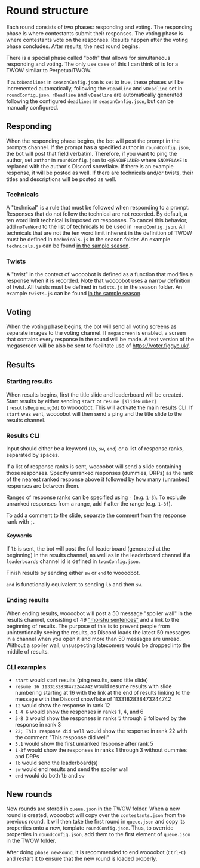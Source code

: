 # Round structure
Each round consists of two phases: responding and voting.
The responding phase is where contestants submit their responses.
The voting phase is where contestants vote on the responses.
Results happen after the voting phase concludes.
After results, the next round begins.

There is a special phase called "both" that allows for simultaneous responding and voting.
The only use case of this I can think of is for a TWOW similar to PerpetualTWOW.

If `autoDeadlines` in `seasonConfig.json` is set to true, these phases will be incremented automatically, following the `rDeadline` and `vDeadline` set in `roundConfig.json`.
`rDeadline` and `vDeadline` are automatically generated following the configured `deadlines` in `seasonConfig.json`, but can be manually configured.

## Responding
When the responding phase begins, the bot will post the prompt in the prompts channel.
If the prompt has a specified author in `roundConfig.json`, the bot will post that field verbatim.
Therefore, if you want to ping the author, set `author` in `roundConfig.json` to `<@SNOWFLAKE>` where `SNOWFLAKE` is replaced with the author's Discord snowflake.
If there is an example response, it will be posted as well.
If there are technicals and/or twists, their titles and descriptions will be posted as well.

### Technicals
A "technical" is a rule that must be followed when responding to a prompt.
Responses that do not follow the technical are not recorded.
By default, a ten word limit technical is imposed on responses.
To cancel this behavior, add `noTenWord` to the list of technicals to be used in `roundConfig.json`.
All technicals that are not the ten word limit inherent in the definition of TWOW must be defined in `technicals.js` in the season folder.
An example `technicals.js` can be found [in the sample season](../Sample%20TWOW/Sample%20Season/technicals.js).

### Twists
A "twist" in the context of woooobot is defined as a function that modifies a response when it is recorded.
Note that woooobot uses a narrow definition of twist.
All twists must be defined in `twists.js` in the season folder.
An example `twists.js` can be found [in the sample season](../Sample%20TWOW/Sample%20Season/twists.js).

## Voting
When the voting phase begins, the bot will send all voting screens as separate images to the voting channel.
If `megascreen` is enabled, a screen that contains every response in the round will be made.
A text version of the megascreen will be also be sent to facilitate use of https://voter.figgyc.uk/.

## Results
### Starting results
When results begins, first the title slide and leaderboard will be created.
Start results by either sending `start` or `resume [slideNumber] [resultsBeginningId]` to woooobot.
This will activate the main results CLI.
If `start` was sent, woooobot will then send a ping and the title slide to the results channel.

### Results CLI
Input should either be a keyword (`lb`, `sw`, `end`) or a list of response ranks, separated by spaces.

If a list of response ranks is sent, woooobot will send a slide containing those responses.
Specify unranked responses (dummies, DRPs) as the rank of the nearest ranked response above it followed by how many (unranked) responses are between them.

Ranges of response ranks can be specified using `-` (e.g. `1-3`).
To exclude unranked responses from a range, add `f` after the range (e.g. `1-3f`).

To add a comment to the slide, separate the comment from the response rank with `;`.

#### Keywords
If `lb` is sent, the bot will post the full leaderboard (generated at the beginning) in the results channel, as well as in the leaderboard channel if a `leaderboards` channel id is defined in `twowConfig.json`.

Finish results by sending either `sw` or `end` to woooobot.

`end` is functionally equivalent to sending `lb` and then `sw`.

### Ending results
When ending results, woooobot will post a 50 message "spoiler wall" in the results channel, consisting of 49 ["morshu sentences"](../README.md#morshu) and a link to the beginning of results.
The purpose of this is to prevent people from unintentionally seeing the results, as Discord loads the latest 50 messages in a channel when you open it and more than 50 messages are unread.
Without a spoiler wall, unsuspecting latecomers would be dropped into the middle of results.

### CLI examples
- `start` would start results (ping results, send title slide)
- `resume 16 1133182838473244742` would resume results with slide numbering starting at 16 with the link at the end of results linking to the message with the Discord snowflake of 1133182838473244742
- `12` would show the response in rank 12
- `1 4 6` would show the responses in ranks 1, 4, and 6
- `5-8 3` would show the responses in ranks 5 through 8 followed by the response in rank 3
- `22; This response did well` would show the response in rank 22 with the comment "This response did well"
- `5.1` would show the first unranked response after rank 5
- `1-3f` would show the responses in ranks 1 through 3 without dummies and DRPs
- `lb` would send the leaderboard(s)
- `sw` would end results and send the spoiler wall
- `end` would do both `lb` and `sw`

## New rounds
New rounds are stored in `queue.json` in the TWOW folder.
When a new round is created, woooobot will copy over the `contestants.json` from the previous round.
It will then take the first round in `queue.json` and copy its properties onto a new, template `roundConfig.json`.
Thus, to override properties in `roundConfig.json`, add them to the first element of `queue.json` in the TWOW folder.

After doing `phase newRound`, it is recommended to end woooobot (`Ctrl+C`) and restart it to ensure that the new round is loaded properly.